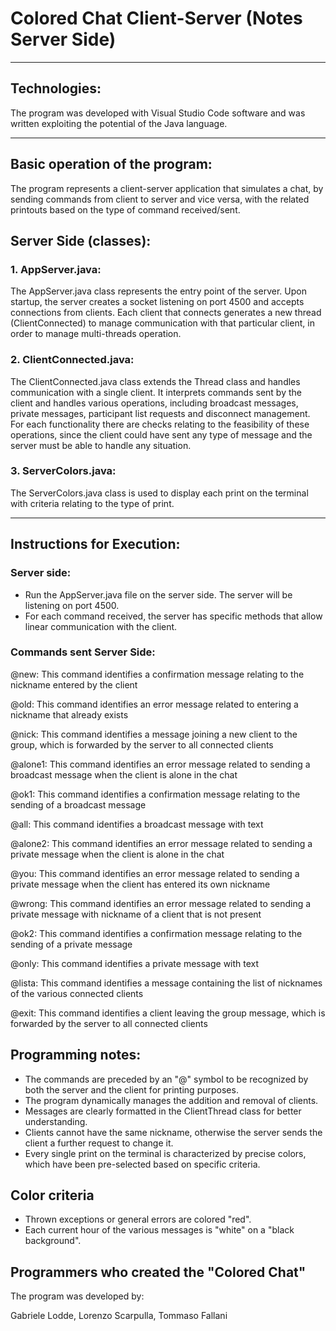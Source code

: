 # Colored Chat Client-Server (Notes Server Side)
---
## Technologies:

The program was developed with Visual Studio Code software and was written exploiting the potential of the Java language.

---
## Basic operation of the program:

The program represents a client-server application that simulates a chat, by sending commands from client to server and vice versa, with the related printouts based on the type of command received/sent.

## Server Side (classes): 

### 1. AppServer.java:
   
The AppServer.java class represents the entry point of the server. Upon startup, the server creates a socket listening on port 4500 and accepts connections from clients. Each client that connects generates a new thread (ClientConnected) to manage communication with that particular client, in order to manage multi-threads operation.

### 2. ClientConnected.java:
   
The ClientConnected.java class extends the Thread class and handles communication with a single client. It interprets commands sent by the client and handles various operations, including broadcast messages, private messages, participant list requests and disconnect management. For each functionality there are checks relating to the feasibility of these operations, since the client could have sent any type of message and the server must be able to handle any situation.

### 3. ServerColors.java:

The ServerColors.java class is used to display each print on the terminal with criteria relating to the type of print.

---
## Instructions for Execution:

### Server side: 

- Run the AppServer.java file on the server side. The server will be listening on port 4500.
- For each command received, the server has specific methods that allow linear communication with the client.

### Commands sent Server Side:

@new: This command identifies a confirmation message relating to the nickname entered by the client

@old: This command identifies an error message related to entering a nickname that already exists

@nick: This command identifies a message joining a new client to the group, which is forwarded by the server to all connected clients

@alone1: This command identifies an error message related to sending a broadcast message when the client is alone in the chat

@ok1: This command identifies a confirmation message relating to the sending of a broadcast message

@all: This command identifies a broadcast message with text

@alone2: This command identifies an error message related to sending a private message when the client is alone in the chat

@you: This command identifies an error message related to sending a private message when the client has entered its own nickname

@wrong: This command identifies an error message related to sending a private message with nickname of a client that is not present

@ok2: This command identifies a confirmation message relating to the sending of a private message

@only: This command identifies a private message with text

@lista: This command identifies a message containing the list of nicknames of the various connected clients

@exit: This command identifies a client leaving the group message, which is forwarded by the server to all connected clients

## Programming notes:

- The commands are preceded by an "@" symbol to be recognized by both the server and the client for printing purposes.
- The program dynamically manages the addition and removal of clients.
- Messages are clearly formatted in the ClientThread class for better understanding.
- Clients cannot have the same nickname, otherwise the server sends the client a further request to change it.
- Every single print on the terminal is characterized by precise colors, which have been pre-selected based on specific criteria.

## Color criteria
- Thrown exceptions or general errors are colored "red".
- Each current hour of the various messages is "white" on a "black background".

## Programmers who created the "Colored Chat"

The program was developed by:

Gabriele Lodde, 
Lorenzo Scarpulla, 
Tommaso Fallani
